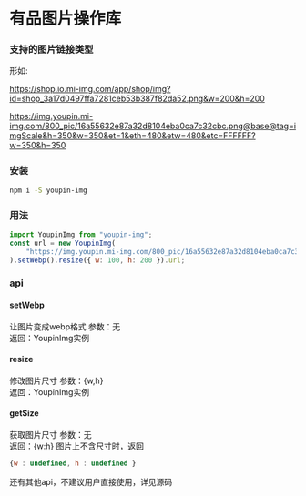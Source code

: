 # 有品图片操作库

### 支持的图片链接类型
形如:

https://shop.io.mi-img.com/app/shop/img?id=shop_3a17d0497ffa7281ceb53b387f82da52.png&w=200&h=200

https://img.youpin.mi-img.com/800_pic/16a55632e87a32d8104eba0ca7c32cbc.png@base@tag=imgScale&h=350&w=350&et=1&eth=480&etw=480&etc=FFFFFF?w=350&h=350

### 安装

``` bash
npm i -S youpin-img
```

### 用法

``` javascript
import YoupinImg from "youpin-img";
const url = new YoupinImg(
    "https://img.youpin.mi-img.com/800_pic/16a55632e87a32d8104eba0ca7c32cbc.png@base@tag=imgScale&h=350&w=350&et=1&eth=480&etw=480&etc=FFFFFF"
).setWebp().resize({ w: 100, h: 200 }).url;
```

### api

#### setWebp
让图片变成webp格式
参数：无   
返回：YoupinImg实例

#### resize
修改图片尺寸
参数：{w,h}   
返回：YoupinImg实例

#### getSize
获取图片尺寸
参数：无   
返回：{w:h}
图片上不含尺寸时，返回
```javascript
{w : undefined, h : undefined }
```
还有其他api，不建议用户直接使用，详见源码